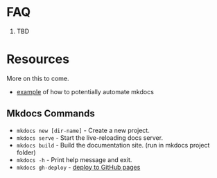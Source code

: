 # FAQ

1. TBD

# Resources

More on this to come.

- [example](https://github.com/MasonEgger/website/blob/main/.github/workflows/ci.yml#L24) of how to potentially automate mkdocs

## Mkdocs Commands

* `mkdocs new [dir-name]` - Create a new project.
* `mkdocs serve` - Start the live-reloading docs server.
* `mkdocs build` - Build the documentation site. (run in mkdocs project folder)
* `mkdocs -h` - Print help message and exit.
* `mkdocs gh-deploy` - [deploy to GitHub pages](https://www.mkdocs.org/user-guide/deploying-your-docs/#github-pages)
